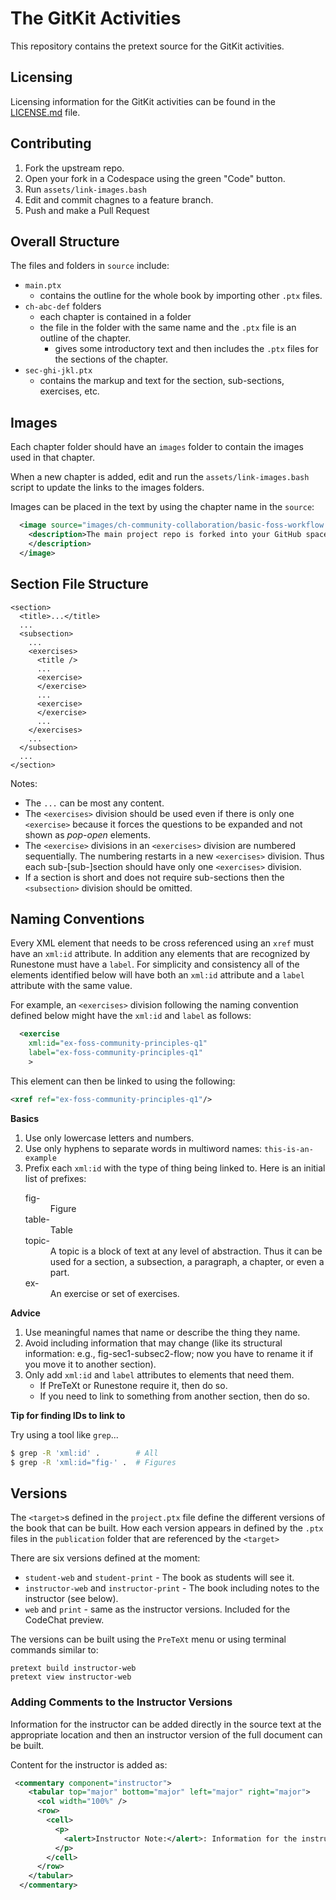 # The GitKit Activities

This repository contains the pretext source for the GitKit activities.

## Licensing

Licensing information for the GitKit activities can be found in the [LICENSE.md](LICENSE.md) file.

## Contributing

1. Fork the upstream repo.
2. Open your fork in a Codespace using the green "Code" button.
3. Run `assets/link-images.bash`
4. Edit and commit chagnes to a feature branch.
5. Push and make a Pull Request

## Overall Structure

The files and folders in `source` include:

- `main.ptx`
  - contains the outline for the whole book by importing other `.ptx` files.
- `ch-abc-def` folders
  - each chapter is contained in a folder
  - the file in the folder with the same name and the `.ptx` file is an outline of the chapter.
    - gives some introductory text and then includes the `.ptx` files for the sections of the chapter.
- `sec-ghi-jkl.ptx`
  - contains the markup and text for the section, sub-sections, exercises, etc.

## Images

Each chapter folder should have an `images` folder to contain the images used in that chapter.

When a new chapter is added, edit and run the `assets/link-images.bash` script to update the links to the images folders.

Images can be placed in the text by using the chapter name in the `source`:

```xml
  <image source="images/ch-community-collaboration/basic-foss-workflow.png" width="75%">
    <description>The main project repo is forked into your GitHub space to create your remote copy.  Your remote copy is then cloned into your local development environment to create your local copy. Changes to your local copy are pushed to your remote copy and a pull request is made to the main project.
    </description>
  </image>
```

## Section File Structure

```
<section>
  <title>...</title>
  ...
  <subsection>
    ...
    <exercises>
      <title />
      ...
      <exercise>
      </exercise>
      ...
      <exercise>
      </exercise>
      ...
    </exercises>
    ...
  </subsection>
  ...
</section>
```

Notes:

- The `...` can be most any content.
- The `<exercises>` division should be used even if there is only one `<exercise>` because it forces the questions to be expanded and not shown as _pop-open_ elements.
- The `<exercise>` divisions in an `<exercises>` division are numbered sequentially. The numbering restarts in a new `<exercises>` division. Thus each sub-[sub-]section should have only one `<exercises>` division.
- If a section is short and does not require sub-sections then the `<subsection>` division should be omitted.

## Naming Conventions

Every XML element that needs to be cross referenced using an `xref` must have an `xml:id` attribute. In addition any elements that are recognized by Runestone must have a `label`. For simplicity and consistency all of the elements identified below will have both an `xml:id` attribute and a `label` attribute with the same value.

For example, an `<exercises>` division following the naming convention defined below might have the `xml:id` and `label` as follows:

```xml
  <exercise
    xml:id="ex-foss-community-principles-q1"
    label="ex-foss-community-principles-q1"
    >
```

This element can then be linked to using the following:

```xml
<xref ref="ex-foss-community-principles-q1"/>
```

__Basics__

1. Use only lowercase letters and numbers.
2. Use only hyphens to separate words in multiword names: `this-is-an-example`
3. Prefix each `xml:id` with the type of thing being linked to. Here is an initial list of prefixes:
    <dl>
      <dt>fig-</dt>
      <dd>Figure</dd>
      <dt>table-</dt>
      <dd>Table</dd>
      <dt>topic-</dt>
      <dd>A topic is a block of text at any level of abstraction. Thus it can be used for a section, a subsection, a paragraph, a chapter, or even a part.</dd>
      <dt>ex-</dt>
      <dd>An exercise or set of exercises.</dd>
    </dl>

__Advice__

1. Use meaningful names that name or describe the thing they name.
2. Avoid including information that may change (like its structural information: e.g., fig-sec1-subsec2-flow; now you have to rename it if you move it to another section).
3. Only add `xml:id` and `label` attributes to elements that need them.
    * If PreTeXt or Runestone require it, then do so.
    * If you need to link to something from another section, then do so.

__Tip for finding IDs to link to__

Try using a tool like `grep`...

```bash
$ grep -R 'xml:id' .        # All
$ grep -R 'xml:id="fig-' .  # Figures
```

## Versions

The `<target>`s defined in the `project.ptx` file define the different versions of the book that can be built. How each version appears in defined by the `.ptx` files in the `publication` folder that are referenced by the `<target>`

There are six versions defined at the moment:

- `student-web` and `student-print` - The book as students will see it.
- `instructor-web` and `instructor-print` - The book including notes to the instructor (see below).
- `web` and `print` - same as the instructor versions. Included for the CodeChat preview.

The versions can be built using the `PreTeXt` menu or using terminal commands similar to:

```text
pretext build instructor-web
pretext view instructor-web
```

### Adding Comments to the Instructor Versions

Information for the instructor can be added directly in the source text at the appropriate location and then an instructor version of the full document can be built.

Content for the instructor is added as:

```xml
 <commentary component="instructor">
    <tabular top="major" bottom="major" left="major" right="major">
      <col width="100%" />
      <row>
        <cell>
          <p>
            <alert>Instructor Note:</alert>: Information for the instructor appears here.
          </p>
        </cell>
      </row>
    </tabular>
  </commentary>
```
